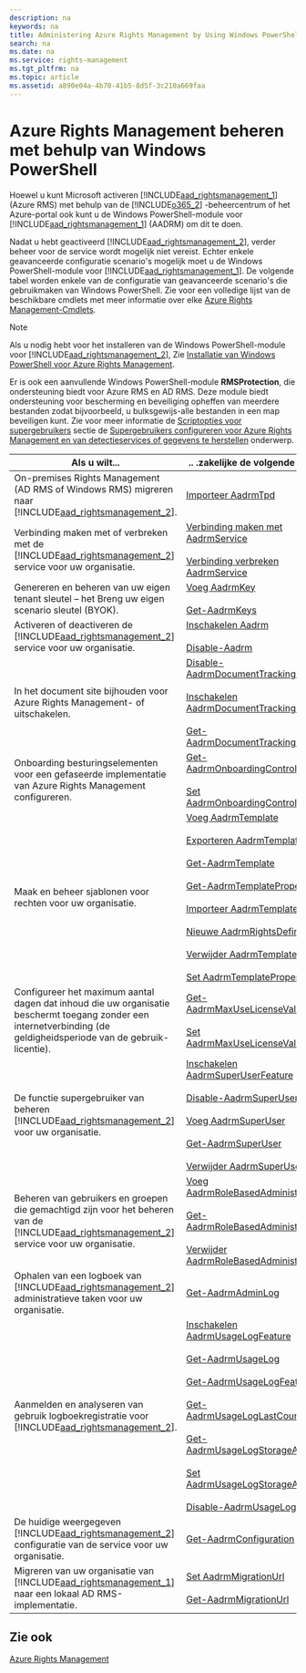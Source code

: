 ```yaml
---
description: na
keywords: na
title: Administering Azure Rights Management by Using Windows PowerShell
search: na
ms.date: na
ms.service: rights-management
ms.tgt_pltfrm: na
ms.topic: article
ms.assetid: a890e04a-4b70-41b5-8d5f-3c210a669faa
---
```

# Azure Rights Management beheren met behulp van Windows PowerShell
Hoewel u kunt Microsoft activeren [!INCLUDE[aad_rightsmanagement_1](../Token/aad_rightsmanagement_1_md.md)] (Azure RMS) met behulp van de [!INCLUDE[o365_2](../Token/o365_2_md.md)] -beheercentrum of het Azure-portal ook kunt u de Windows PowerShell-module voor [!INCLUDE[aad_rightsmanagement_1](../Token/aad_rightsmanagement_1_md.md)] (AADRM) om dit te doen.

Nadat u hebt geactiveerd [!INCLUDE[aad_rightsmanagement_2](../Token/aad_rightsmanagement_2_md.md)], verder beheer voor de service wordt mogelijk niet vereist. Echter enkele geavanceerde configuratie scenario's mogelijk moet u de Windows PowerShell-module voor [!INCLUDE[aad_rightsmanagement_1](../Token/aad_rightsmanagement_1_md.md)]. De volgende tabel worden enkele van de configuratie van geavanceerde scenario's die gebruikmaken van Windows PowerShell. Zie voor een volledige lijst van de beschikbare cmdlets met meer informatie over elke [Azure Rights Management-Cmdlets](http://msdn.microsoft.com/library/azure/dn629398.aspx).

> [!NOTE]
> Als u nodig hebt voor het installeren van de Windows PowerShell-module voor [!INCLUDE[aad_rightsmanagement_2](../Token/aad_rightsmanagement_2_md.md)], Zie [Installatie van Windows PowerShell voor Azure Rights Management](../Topic/Installing_Windows_PowerShell_for_Azure_Rights_Management.md).

Er is ook een aanvullende Windows PowerShell-module **RMSProtection**, die ondersteuning biedt voor Azure RMS en AD RMS. Deze module biedt ondersteuning voor bescherming en beveiliging opheffen van meerdere bestanden zodat bijvoorbeeld, u bulksgewijs-alle bestanden in een map beveiligen kunt. Zie voor meer informatie de [Scriptopties voor supergebruikers](../Topic/Configuring_Super_Users_for_Azure_Rights_Management_and_Discovery_Services_or_Data_Recovery.md#BKMK_RMSProtectionModule) sectie de [Supergebruikers configureren voor Azure Rights Management en van detectieservices of gegevens te herstellen](../Topic/Configuring_Super_Users_for_Azure_Rights_Management_and_Discovery_Services_or_Data_Recovery.md) onderwerp.

|Als u wilt...|.. .zakelijke de volgende cmdlets|
|-----------------|-------------------------------------|
|On-premises Rights Management (AD RMS of Windows RMS) migreren naar [!INCLUDE[aad_rightsmanagement_2](../Token/aad_rightsmanagement_2_md.md)].|[Importeer AadrmTpd](http://msdn.microsoft.com/library/azure/dn857523.aspx)|
|Verbinding maken met of verbreken met de [!INCLUDE[aad_rightsmanagement_2](../Token/aad_rightsmanagement_2_md.md)] service voor uw organisatie.|[Verbinding maken met AadrmService](http://msdn.microsoft.com/library/azure/dn629415.aspx)<br /><br />[Verbinding verbreken AadrmService](http://msdn.microsoft.com/library/azure/dn629416.aspx)|
|Genereren en beheren van uw eigen tenant sleutel – het Breng uw eigen scenario sleutel (BYOK).|[Voeg AadrmKey](http://msdn.microsoft.com/library/azure/dn629418.aspx)<br /><br />[Get-AadrmKeys](http://msdn.microsoft.com/library/azure/dn629420.aspx)|
|Activeren of deactiveren de [!INCLUDE[aad_rightsmanagement_2](../Token/aad_rightsmanagement_2_md.md)] service voor uw organisatie.|[Inschakelen Aadrm](http://msdn.microsoft.com/library/azure/dn629412.aspx)<br /><br />[Disable-Aadrm](http://msdn.microsoft.com/library/azure/dn629422.aspx)|
|In het document site bijhouden voor Azure Rights Management- of uitschakelen.|[Disable-AadrmDocumentTrackingFeature](https://msdn.microsoft.com/library/azure/mt548471.aspx)<br /><br />[Inschakelen AadrmDocumentTrackingFeature](https://msdn.microsoft.com/library/azure/mt548469.aspx)<br /><br />[Get-AadrmDocumentTrackingFeature](https://msdn.microsoft.com/library/azure/mt548470.aspx)|
|Onboarding besturingselementen voor een gefaseerde implementatie van Azure Rights Management configureren.|[Get-AadrmOnboardingControlPolicy](http://msdn.microsoft.com/library/azure/dn857522.aspx)<br /><br />[Set AadrmOnboardingControlPolicy](http://msdn.microsoft.com/library/azure/dn857521.aspx)|
|Maak en beheer sjablonen voor rechten voor uw organisatie.|[Voeg AadrmTemplate](http://msdn.microsoft.com/library/azure/dn727075.aspx)<br /><br />[Exporteren AadrmTemplate](http://msdn.microsoft.com/library/azure/dn727078.aspx)<br /><br />[Get-AadrmTemplate](http://msdn.microsoft.com/library/azure/dn727079.aspx)<br /><br />[Get-AadrmTemplateProperty](http://msdn.microsoft.com/library/azure/dn727081.aspx)<br /><br />[Importeer AadrmTemplate](http://msdn.microsoft.com/library/azure/dn727077.aspx)<br /><br />[Nieuwe AadrmRightsDefinition](http://msdn.microsoft.com/library/azure/dn727080.aspx)<br /><br />[Verwijder AadrmTemplate](http://msdn.microsoft.com/library/azure/dn727082.aspx)<br /><br />[Set AadrmTemplateProperty](http://msdn.microsoft.com/library/azure/dn727076.aspx)|
|Configureer het maximum aantal dagen dat inhoud die uw organisatie beschermt toegang zonder een internetverbinding (de geldigheidsperiode van de gebruik-licentie).|[Get-AadrmMaxUseLicenseValidityTime](https://msdn.microsoft.com/library/azure/dn932062.aspx)<br /><br />[Set AadrmMaxUseLicenseValidityTime](https://msdn.microsoft.com/library/azure/dn932063.aspx)|
|De functie supergebruiker van beheren [!INCLUDE[aad_rightsmanagement_2](../Token/aad_rightsmanagement_2_md.md)] voor uw organisatie.|[Inschakelen AadrmSuperUserFeature](http://msdn.microsoft.com/library/azure/dn629400.aspx)<br /><br />[Disable-AadrmSuperUserFeature](http://msdn.microsoft.com/library/azure/dn629428.aspx)<br /><br />[Voeg AadrmSuperUser](http://msdn.microsoft.com/library/azure/dn629411.aspx)<br /><br />[Get-AadrmSuperUser](http://msdn.microsoft.com/library/azure/dn629408.aspx)<br /><br />[Verwijder AadrmSuperUser](http://msdn.microsoft.com/library/azure/dn629405.aspx)|
|Beheren van gebruikers en groepen die gemachtigd zijn voor het beheren van de [!INCLUDE[aad_rightsmanagement_2](../Token/aad_rightsmanagement_2_md.md)] service voor uw organisatie.|[Voeg AadrmRoleBasedAdministrator](http://msdn.microsoft.com/library/azure/dn629417.aspx)<br /><br />[Get-AadrmRoleBasedAdministrator](http://msdn.microsoft.com/library/azure/dn629407.aspx)<br /><br />[Verwijder AadrmRoleBasedAdministrator](http://msdn.microsoft.com/library/azure/dn629424.aspx)|
|Ophalen van een logboek van [!INCLUDE[aad_rightsmanagement_2](../Token/aad_rightsmanagement_2_md.md)] administratieve taken voor uw organisatie.|[Get-AadrmAdminLog](http://msdn.microsoft.com/library/azure/dn629430.aspx)|
|Aanmelden en analyseren van gebruik logboekregistratie voor [!INCLUDE[aad_rightsmanagement_2](../Token/aad_rightsmanagement_2_md.md)].|[Inschakelen AadrmUsageLogFeature](http://msdn.microsoft.com/library/azure/dn629421.aspx)<br /><br />[Get-AadrmUsageLog](http://msdn.microsoft.com/library/azure/dn629401.aspx)<br /><br />[Get-AadrmUsageLogFeature](http://msdn.microsoft.com/library/azure/dn629425.aspx)<br /><br />[Get-AadrmUsageLogLastCounterValue](http://msdn.microsoft.com/library/azure/dn629423.aspx)<br /><br />[Get-AadrmUsageLogStorageAccount](http://msdn.microsoft.com/library/azure/dn629419.aspx)<br /><br />[Set AadrmUsageLogStorageAccount](http://msdn.microsoft.com/library/azure/dn629426.aspx)<br /><br />[Disable-AadrmUsageLogFeature](http://msdn.microsoft.com/library/azure/dn629404.aspx)|
|De huidige weergegeven [!INCLUDE[aad_rightsmanagement_2](../Token/aad_rightsmanagement_2_md.md)] configuratie van de service voor uw organisatie.|[Get-AadrmConfiguration](http://msdn.microsoft.com/library/azure/dn629410.aspx)|
|Migreren van uw organisatie van [!INCLUDE[aad_rightsmanagement_1](../Token/aad_rightsmanagement_1_md.md)] naar een lokaal AD RMS-implementatie.|[Set AadrmMigrationUrl](http://msdn.microsoft.com/library/azure/dn629429.aspx)<br /><br />[Get-AadrmMigrationUrl](http://msdn.microsoft.com/library/azure/dn629403.aspx)|

## Zie ook
[Azure Rights Management](../Topic/Azure_Rights_Management.md)

